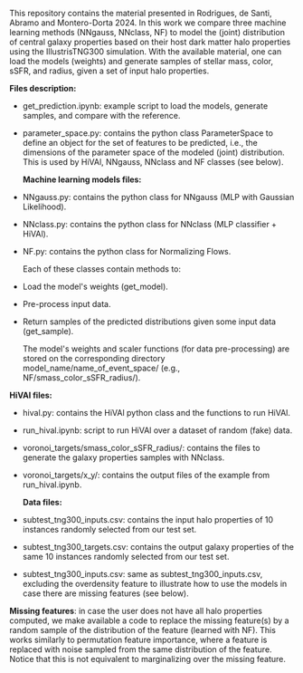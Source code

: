This repository contains the material presented in Rodrigues, de Santi, Abramo and Montero-Dorta 2024.
In this work we compare three machine learning methods (NNgauss, NNclass, NF) to model the (joint) 
distribution of central galaxy properties based on their host dark matter halo properties using the 
IllustrisTNG300 simulation.
With the available material, one can load the models (weights) and generate samples of stellar mass, 
color, sSFR, and radius, given a set of input halo properties.

**Files description:**

- get_prediction.ipynb: example script to load the models, generate samples, and compare with the reference.
- parameter_space.py: contains the python class ParameterSpace to define an object for the set of features
  to be predicted, i.e., the dimensions of the parameter space of the modeled (joint) distribution. This is
  used by HiVAl, NNgauss, NNclass and NF classes (see below).

  **Machine learning models files:**
- NNgauss.py: contains the python class for NNgauss (MLP with Gaussian Likelihood).
- NNclass.py: contains the python class for NNclass (MLP classifier + HiVAl).
- NF.py: contains the python class for Normalizing Flows.

  Each of these classes contain methods to:
- Load the model's weights (get_model).
- Pre-process input data.
- Return samples of the predicted distributions given some input data (get_sample).

  The model's weights and scaler functions (for data pre-processing) are stored on the corresponding
  directory model_name/name_of_event_space/ (e.g., NF/smass_color_sSFR_radius/).

**HiVAl files:**
- hival.py: contains the HiVAl python class and the functions to run HiVAl.
- run_hival.ipynb: script to run HiVAl over a dataset of random (fake) data.
- voronoi_targets/smass_color_sSFR_radius/: contains the files to generate the galaxy properties samples with NNclass.
- voronoi_targets/x_y/: contains the output files of the example from run_hival.ipynb.

  **Data files:**
- subtest_tng300_inputs.csv: contains the input halo properties of 10 instances randomly selected from our test set.
- subtest_tng300_targets.csv: contains the output galaxy properties of the same 10 instances randomly selected from 
  our test set.
- subtest_tng300_inputs.csv: same as subtest_tng300_inputs.csv, excluding the overdensity feature to illustrate how 
to use the models in case there are missing features (see below).


**Missing features**: in case the user does not have all halo properties computed, we make available a code to replace 
the missing feature(s) by a random sample of the distribution of the feature (learned with NF). This works similarly to 
permutation feature importance, where a feature is replaced with noise sampled from the same distribution of the 
feature. Notice that this is not equivalent to marginalizing over the missing feature.